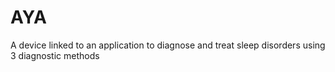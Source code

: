 # AYA # 
A device linked to an application to diagnose and treat sleep disorders using 3 diagnostic methods
